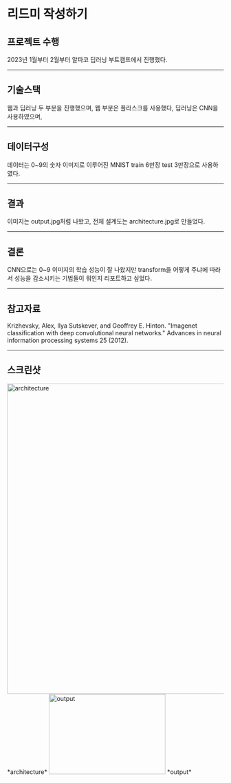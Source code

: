 # 리드미 작성하기

## 프로젝트 수행 

2023년 1월부터 2월부터 알파코 딥러닝 부트캠프에서 진행했다. 

---

## 기술스택

웹과 딥러닝 두 부분을 진행했으며, 웹 부분은 플라스크를 사용했다, 딥러닝은 CNN을 사용하였으며, 

---

## 데이터구성

데이터는 0~9의 숫자 이미지로 이루어진 MNIST train 6만장 test 3만장으로 사용하였다. 

---

## 결과

이미지는 output.jpg처럼 나왔고, 전체 설계도는 architecture.jpg로 만들었다. 

---

## 결론

CNN으로는 0~9 이미지의 학습 성능이 잘 나왔지만 transform을 어떻게 주냐에 따라서 성능을 감소시키는 기법들이 뭐인지 리포트하고 싶었다.

---

## 참고자료

Krizhevsky, Alex, Ilya Sutskever, and Geoffrey E. Hinton. "Imagenet classification with deep convolutional neural networks." Advances in neural information processing systems 25 (2012).

---

## 스크린샷

<img width="1280" height="720" alt="architecture" src="https://github.com/user-attachments/assets/4fad86df-142f-4e73-9860-548385a0b5f1" />
*architecture*


<img width="271" height="186" alt="output" src="https://github.com/user-attachments/assets/dcf08081-badb-4321-a379-1370b77ece07" />
*output*


